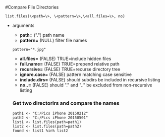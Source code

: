 #Compare File Directories
```
list.files(\<path=\>, \<pattern=\>,\<all.files=\>, no)
```
- arguments
  + **path=** (".") path name
  + **pattern=** (NULL) filter file names
  ```
  pattern="*.jpg"
  ```
  + **all.files=** (FALSE) TRUE=include hidden files
  + **full.name=** (FALSE) TRUE=prepend relative path
  + **recursive=** (FALSE) TRUE=recurse directory tree
  + **ignore.case=** (FALSE) pattern matching case sensitive
  + **include.dirs=** (FALSE) should subdirs be included in recursive listing
  + **no..=** (FALSE) should "." and ".." be excluded from non-recursive listing
  
  ### Get two directorirs and compare the names
  ```
  path1 <- "C:/Pics iPhone 20150212"
  path2 <- "C:/Pics iPhone 20150501"
  list1 <- list.files(path=path1)
  list2 <- list.files(path=path2)
  found <- list1 %in% list2
  ```
  
  
  
